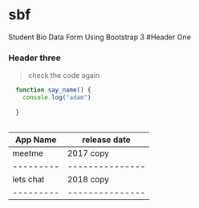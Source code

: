 # sbf
Student Bio Data Form Using Bootstrap 3
#Header One
### Header three
> check the code again
``` javascript
  function say_name() {
    console.log("adam")
    
  }
  
  ```
  
  App Name | release date
  ---------|--------------
  meetme   | 2017 copy
  ---------|---------------
  lets chat   | 2018 copy
  ---------|---------------
